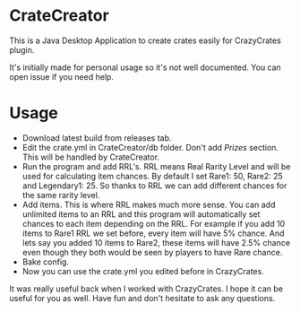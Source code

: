 # CrateCreator
This is a Java Desktop Application to create crates easily for CrazyCrates plugin.

It's initially made for personal usage so it's not well documented. You can open issue if you need help.

# Usage
- Download latest build from releases tab.
- Edit the crate.yml in CrateCreator/db folder. Don't add *Prizes* section. This will be handled by CrateCreator.
- Run the program and add RRL's. RRL means Real Rarity Level and will be used for calculating item chances. By default I set Rare1: 50, Rare2: 25 and Legendary1: 25. So thanks to RRL we can add different chances for the same rarity level.
- Add items. This is where RRL makes much more sense. You can add unlimited items to an RRL and this program will automatically set chances to each item depending on the RRL. For example if you add 10 items to Rare1 RRL we set before, every item will have 5% chance. And lets say you added 10 items to Rare2, these items will have 2.5% chance even though they both would be seen by players to have Rare chance.
- Bake config.
- Now you can use the crate.yml you edited before in CrazyCrates.

It was really useful back when I worked with CrazyCrates. I hope it can be useful for you as well. Have fun and don't hesitate to ask any questions.
